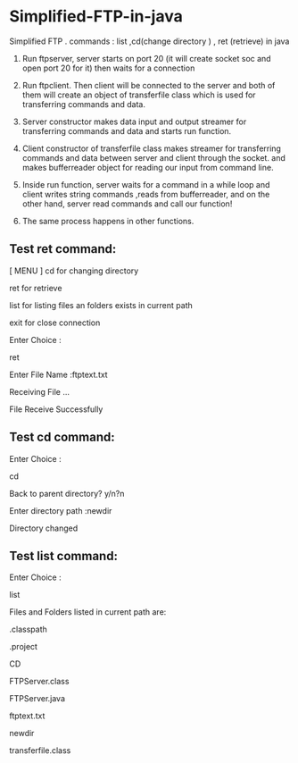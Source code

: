# Simplified-FTP-in-java
Simplified FTP . commands : list ,cd(change directory ) , ret (retrieve) in java



1. Run ftpserver, server starts on port 20 (it will create socket soc and open port 20 for it) then waits for a connection
   
2. Run ftpclient. Then client will be connected to the server and both of them will create an object of transferfile class which is used for transferring commands and data.
   
3. Server constructor makes data input and output streamer for transferring commands and data and starts run function.
   
4. Client constructor of transferfile class makes streamer for transferring commands and data between server and client through the socket. and makes  bufferreader object for reading our input from command line.
   
5. Inside run function, server waits for a command in a while loop and client writes string commands ,reads
from bufferreader, and on the other hand, server read commands and call our function!
6. The same process happens in other functions.
 
**Test ret command:**
-
[ MENU ]
cd for changing directory

ret for retrieve

list for listing files an folders exists in current path

exit for close connection

Enter Choice :

ret

Enter File Name :ftptext.txt

Receiving File ...

File Receive Successfully
 
 
**Test cd command:**
-
Enter Choice :

cd

Back to parent directory?  y/n?n

Enter directory path :newdir

Directory changed

**Test list command:**
-
Enter Choice :

list

Files and Folders listed in current path are:

.classpath

.project

CD

FTPServer.class

FTPServer.java

ftptext.txt

newdir

transferfile.class
